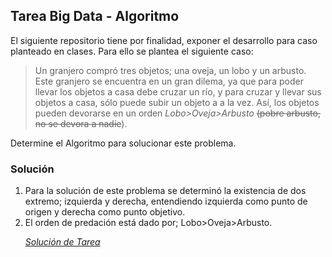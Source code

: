 ## Tarea Big Data - Algoritmo

El siguiente repositorio tiene por finalidad, exponer el desarrollo para caso planteado en clases.
Para ello  se plantea el siguiente caso:

>Un granjero compró tres objetos; una oveja, un lobo y un arbusto. Este granjero se encuentra en un gran dilema, ya que para poder llevar los objetos a casa  debe cruzar un río, y para cruzar y llevar sus objetos a casa, sólo puede subir un objeto a a la vez. Así, los objetos pueden devorarse en un orden *Lobo>Oveja>Arbusto* ~~(pobre arbusto, no se devora a nadie~~).

Determine el Algoritmo para solucionar este problema.

### Solución

<ol>
<li>Para la solución de este problema se determinó la existencia de dos extremo; izquierda y derecha, entendiendo izquierda como punto de origen y derecha como punto objetivo.
<li>El orden de predación está dado por; Lobo>Oveja>Arbusto.

[*Solución de Tarea*](https://drive.google.com/open?id=1pjRka87L08RPUXYde1NUhTCjuWHb75VY6v5twz_M1-g)
